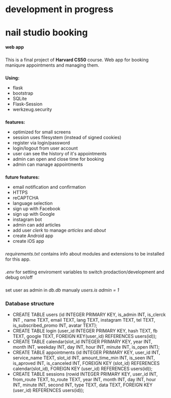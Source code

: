 ##
# **development in progress**
##
# nail studio booking
#### web app
###
This is a final project of **Harvard CS50** course. 
Web app for booking maniqure appointments and managing them.
###
**Using:**
* flask
* bootstrap
* SQLite
* Flask-Session
* werkzeug.security
###
**features:**
* optimized for small screens
* session uses filesystem (instead of signed cookies)
* register via login/password 
* login/logout from user account
* user can see the history of it's appointments
* admin can open and close time for booking
* admin can manage appointments
###    
**future features:**
* email notification and confirmation
* HTTPS
* reCAPTCHA
* language selection 
* sign up with Facebook
* sign up with Google
* instagram bot
* admin can add articles
* add user *clerk* to manage *articles* and *about* 
* create Android app
* create iOS app
###
*requirements.txt* contains info about modules and extensions to be installed for this app.
#####
*.env* for setting enviroment variables to switch prodaction/development and debug on/off
#####
set user as admin  in *db.db* manualy *users.is admin = 1*
#####
### Database structure
* CREATE TABLE users (id INTEGER PRIMARY KEY, is_admin INT, is_clerck INT ,  name TEXT, email TEXT, lang TEXT, instagram TEXT, tel TEXT, is_subscribed_promo INT, avatar TEXT);
* CREATE TABLE login (user_id INTEGER PRIMARY KEY, hash TEXT, fb TEXT, google TEXT, FOREIGN KEY(user_id) REFERENCES users(id));
* CREATE TABLE calendar(slot_id INTEGER PRIMARY KEY, year INT, month INT, weekday INT, day INT, hour INT, minute INT, is_open INT);
* CREATE TABLE appointments (id INTEGER PRIMARY KEY, user_id INT, service_name TEXT, slot_id INT, amount_time_min INT, is_seen INT, is_aproved INT, is_canceled INT, FOREIGN KEY (slot_id) REFERENCES calendar(slot_id), FOREIGN KEY (user_id) REFERENCES users(id));
* CREATE TABLE sessions (rowid INTEGER PRIMARY KEY, user_id INT, from_route TEXT, to_route TEXT,  year INT, month INT, day INT, hour INT, minute INT, second INT, type TEXT, data TEXT, FOREIGN KEY (user_id) REFERENCES users(id));
